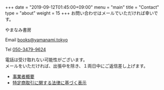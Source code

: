 +++
date = "2019-09-12T01:45:00+09:00"
menu = "main"
title = "Contact"
type = "about"
weight = 15
+++
お問い合わせはメールでいただければ幸いです。

やまなみ書房

Email
[books@yamanami.tokyo](mailto:books@yamanami.tokyo)

Tel
[050-3479-9624](tel:05034799624)


電話は受け取れない可能性がございます。<br>メールをいただければ、出張中を除き、１両日中にご返信差し上げます。


* [事業者概要](/enterprise)
* [特定商取引に関する法律に基づく表示](/commercial-transaction)
